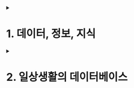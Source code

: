<details>
    <summary><h1>1. 데이터, 정보, 지식</h1></summary>
    
데이터 : 관찰의 결과로 나타난 정량적 혹은 정상적인 실제 값

정보 : 데이터에 의미를 부여한 것

지식 : 사물이나 현상에 대한 이해
</details>

<details>
    <summary><h1>2. 일상생활의 데이터베이스</h1></summary>
    
데이터베이스 : 조직에 필요한 정보를 얻기 위해 논리적으로 연관된 데이터를 모아 구조적으로 통합해 놓은 것

* 데이터베이스 시스템은 데이터의 검색과 변경 작업을 주로 수행함

* 변경이란 시간에 따라 변하는 데이터 값을 데이터베이스에 반영하기 위해 수행하는 삽입, 삭제, 수정 등의 작업을 말함

### 통합된 데이터(integrated data)

* 데이터를 통합하는 개념으로, 각자 사용하던 데이터의 중복을 최소화하여 중복으로 인한 데이터 불일치 현상을 제거

### 저장된 데이터(stored data)

* 문서로 보관된 데이터가 아니라 디스크, 테이프 같은 컴퓨터 저장장치에 저장된 데이러를 의미

### 운영데어터(operational data)

* 조직의 목적을 위해 사용되는 데이터를 의미한다. 즉 업무를 위한 검색을 할 목적으로 저장된 데이터

###공용 데이터(shared data)

* 한 사람 또는 한 업무를 위해 사용되는 데이터가 아니라 공동으로 사용되는 데이터를 의미
</details>


